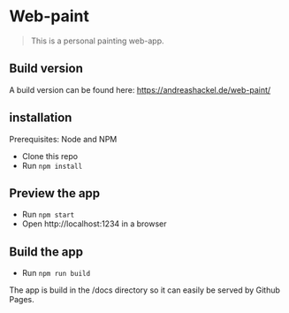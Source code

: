 # Web-paint
> This is a personal painting web-app.

## Build version
A build version can be found here:
https://andreashackel.de/web-paint/

## installation

Prerequisites: Node and NPM

- Clone this repo
- Run `npm install`


## Preview the app

- Run `npm start`    
- Open http://localhost:1234 in a browser

## Build the app

- Run `npm run build`
   
The app is build in the /docs directory so it can easily be served by Github Pages.
